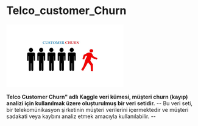 # Telco_customer_Churn
![App Screenshot](https://github.com/firengizz099/Telco_customer_Churn/blob/main/158339814-d33fb740-9d1e-4d31-acfa-faccaac69afc.png?raw=true)

**Telco Customer Churn" adlı Kaggle veri kümesi, müşteri churn (**kayıp**) analizi için kullanılmak üzere oluşturulmuş bir veri setidir.**
-- Bu veri seti, bir telekomünikasyon şirketinin müşteri verilerini içermektedir ve müşteri sadakati veya kaybını analiz etmek amacıyla kullanılabilir. --
